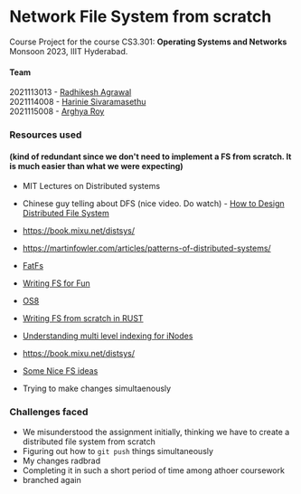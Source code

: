 # Network File System from scratch

Course Project for the course CS3.301: <b>Operating Systems and Networks</b>
<br> Monsoon 2023, IIIT Hyderabad.

#### Team

2021113013 - [Radhikesh Agrawal](mailto:radhikesh.agrawal@research.iiit.ac.in) <br>
2021114008 - [Harinie Sivaramasethu](mailto:harinie.s@research.iiit.ac.in) <br>
2021115008 - [Arghya Roy](mailto:arghya.roy@research.iiit.ac.in) <br>

### Resources used

#### (kind of redundant since we don't need to implement a FS from scratch. It is much easier than what we were expecting)

- MIT Lectures on Distributed systems
- Chinese guy telling about DFS (nice video. Do watch) - [How to Design Distributed File System](https://www.youtube.com/watch?v=g6VWTEtUsQY)
- https://book.mixu.net/distsys/
- https://martinfowler.com/articles/patterns-of-distributed-systems/
- [FatFs](http://elm-chan.org/fsw/ff/00index_e.html)
- [Writing FS for Fun](https://github.com/cppdug/presentations/blob/master/files/2018-05-14/WritingFS4Fun.pptx)
- [OS8](https://codex.cs.yale.edu/avi/os-book/OS8/os8c/slide-dir/index.html)
- [Writing FS from scratch in RUST](https://blog.carlosgaldino.com/writing-a-file-system-from-scratch-in-rust.html)
- [Understanding multi level indexing for iNodes](https://www.cs.utexas.edu/~lorenzo/corsi/cs372/06F/hw/11sol.html)
- https://book.mixu.net/distsys/
- [Some Nice FS ideas](https://martinfowler.com/articles/patterns-of-distributed-systems/)

- Trying to make changes simultaenously

### Challenges faced

- We misunderstood the assignment initially, thinking we have to create a distributed file system from scratch
- Figuring out how to `git push` things simultaneously
- My changes radbrad
- Completing it in such a short period of time among athoer coursework
- branched again
